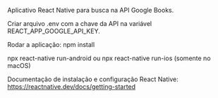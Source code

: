 Aplicativo React Native para busca na API Google Books.

Criar arquivo .env com a chave da API na variável REACT_APP_GOOGLE_API_KEY.

Rodar a aplicação:
npm install

npx react-native run-android
ou
npx react-native run-ios (somente no macOS)

Documentação de instalação e configuração React Native:
https://reactnative.dev/docs/getting-started
